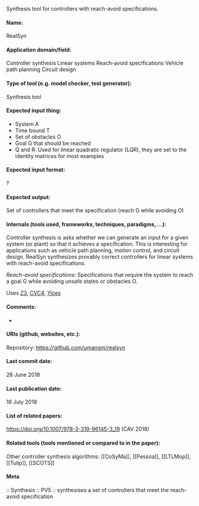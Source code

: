 Synthesis tool for controllers with reach-avoid specifications.

#### Name:
RealSyn

#### Application domain/field:
Controller synthesis
Linear systems
Reach-avoid specifications
Vehicle path planning
Circuit design

#### Type of tool (e.g. model checker, test generator):
Synthesis tool

#### Expected input thing:
- System A
- Time bound T
- Set of obstacles O
- Goal G that should be reached
- Q and R: Used for linear quadratic regulator (LQR), they are set to the identity matrices for most examples

#### Expected input format:
?

#### Expected output:
Set of controllers that meet the specification (reach G while avoiding O)

#### Internals (tools used, frameworks, techniques, paradigms, ...):
Controller synthesis is asks whether we can generate an input for a given system (or plant) so that it achieves a specification. This is interesting for applications such as vehicle path planning, motion control, and circuit design.
RealSyn synthesizes provably correct controllers for linear systems with reach-avoid specifications.

*Reach-avoid specifications*: Specifications that require the system to reach a goal G while avoiding unsafe states or obstacles O.

Uses [Z3](../Solvers/SMT/Z3.md), [CVC4](../Solvers/SMT/CVC4.md), [Yices](../Solvers/SMT/Yices.md)

#### Comments:
-

#### URIs (github, websites, etc.):
Repository: https://github.com/umangm/realsyn

#### Last commit date:
28 June 2018

#### Last publication date:
18 July 2018

#### List of related papers:
https://doi.org/10.1007/978-3-319-96145-3_19 (CAV 2018)

#### Related tools (tools mentioned or compared to in the paper):
Other controller synthesis algorithms: [[CoSyMa]], [[Pessoa]], [[LTLMop]], [[Tulip]], [[SCOTS]]

#### Meta
:: Synthesis
:: PV5 :: synthesises a set of controllers that meet the reach-avoid specification